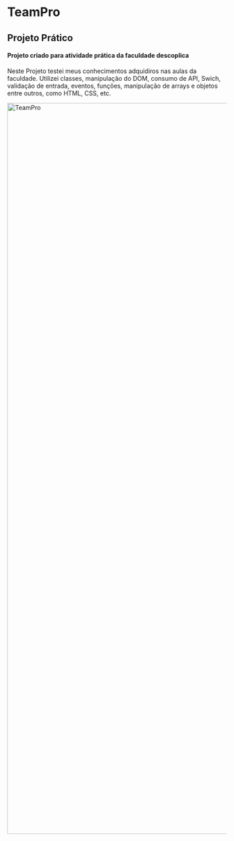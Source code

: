 # TeamPro
## Projeto Prático
#### Projeto criado para atividade prática da faculdade descoplica

Neste Projeto testei meus conhecimentos adquidiros nas aulas da faculdade.
Utilizei classes, manipulação do DOM, consumo de API, Swich, validação de entrada, eventos,
funções, manipulação de arrays e objetos entre outros, como HTML, CSS, etc.

<img width="1680" alt="TeamPro" src="https://github.com/WillMUNHOZ/TeamPro/assets/124317496/fb876839-8d58-4a8a-bd84-076ab68444db">
